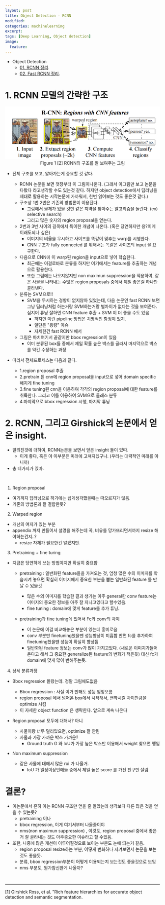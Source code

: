 ```yaml
---
layout: post
title: Object Detection - RCNN
modified:
categories: machinelearning
excerpt:
tags: [Deep Learning, Object detection]
image:
  feature:
---
```


- Object Detection
  - [01. RCNN 정리](https://ksh12191.github.io/machinelearning/Object_Detection-(RCNN)/).
  - [02. Fast RCNN 정리](https://ksh12191.github.io/machinelearning/Object_Detection-(fastRCNN)/).

# 1. RCNN 모델의 간략한 구조
  <center>
     <img src="/images/RCNN/01_rcnn_structrue.png">
  </center>

  <center>
      Figure 1 [2] RCNN의 구조를 잘 보여주는 그림
  </center>

- 전체 구조를 보고, 알아가는게 중요할 것 같다.
  - RCNN 논문을 보면 첫장부터 이 그림이나온다. (그래서 이그림만 보고 논문을 다봤다 라고생각할 수도 있는것 같다. 하지만 object detection에서 딥러닝을 제대로 활용하는 시작논문에 가까워서, 한번 읽어보는 것도 좋은것 같다.)
  - 구조상 1번 2번은 기존의 방법론이 이용된다.
    - 그림에서 물체가 있을 것만 같은 지역을 찾아주는 알고리즘을 돌린다. (ex) selective search)
    - 그리고 많은 숫자의 region proposal을 얻는다.
  - 2번과 3번 사이의 길목에서 특이한 개념이 나온다. (혹은 당연하지만 응?이게 이래도되나 싶은)
    - 이미지의 비율을 무시하고 사이즈를 똑같이 맞추는 warp를 시행한다.
    - CNN 구조가 fully connected 를 위해서는 똑같은 사이즈의 input 을 요구한다.
  - 다음으로 CNN에 이 warp된 region을 input으로 넣어 학습한다.
    - 최근에는 이걸로바로 분류를 하지만 여기에서는 feature를 추출하는 개념으로 활용한다.
    - 또한 그림에는 나오지않지만 non maximun suppression을 적용하여, 같은 사물을 나타내는 수많은 region proposals 중에서 제일 좋은걸 하나만 골라낸다.
  - 분류는 SVM으로!!
    - SVM을 무시하는 경향이 없지않아 있었는데, 다음 논문인 fast RCNN 보면 그냥 딥러닝처럼 하는거랑 SVM하는거랑 별차이가 없다는 것을 보여준다. 심지어 튜닝 잘하면 CNN feature 추출 + SVM 이 더 좋을 수도 있음
      - 하지만 이런 pipeline 방법은 치명적인 함정이 있지.
      - 일단은 "용량" 이슈
      - 자세한건 fast RCNN 에서
  - 그림은 마치여기서 끝같지만 bbox regression이 있음
    - 이미 분류된 box들 중에서 제일 확률 높은 박스를 골라서 마지막으로 박스를 약간 수정하는 과정

- 따라서 전체프로세스는 다음과 같다.
  - 1.region proposal 추출
  - 2.pretrain 된 cnn에 region proposal을 input으로 넣어 domain specific 해지게 fine tuning
  - 3.fine tuning된 cnn을 이용하여 각각의 region proposal에 대한 feature를 취득한다. 그리고 이를 이용하여 SVM으로 클래스 분류
  - 4.마지막으로 bbox regression 시행, 마지막 튜닝


# 2. RCNN, 그리고 Girshick의 논문에서 얻은 insight.

- 알려진것에 더하여, RCNN논문을 보면서 얻은 insight 들이 있따.
  - 이게 좋다, 혹은 아 이부분은 미래에 고쳐지겠구나. (우리는 대략적인 미래를 아니까)
- 총 네가지가 있따.

<br>

1. Region proposal
- 여기까지 딥러닝으로 하기에는 쉽게생각했을때는 떠오르지가 않음.
- 기존의 방법론과 잘 결합한듯?

2. Warped region
- 개선의 여지가 있는 부분
- appendix 까지 만들어서 설명을 해주는데 꼭, 비유를 망가뜨리면서까지 resize 해야하는건지..?
  - resize 자체가 필요한건 알겠지만.

3. Pretraining + fine turing
- 지금은 당연하게 쓰는 방법이지만 확실히 중요함
  - pretraining : 일반화된 feature들을 가져오는 것, 엄청 많은 수의 이미지를 학습시켜 놓으면 확실히 이미지에서 중요한 부분을 뽑는 일반화된 feature 를 만날 수 있을것
    - 많은 수의 이미지를 학습한 결과 생기는 아주 general한 conv feature는 이미지의 중요한 정보를 아주 잘 지니고있다고 할수있음.
    - fine tuning : domain에 맞게 feature를 추가 튜닝.

  - pretraining과 fine tuning에 있어서 Fc와 conv의 차이
    - 이 논문에 이걸 비교해놓은 부분이 있는데 흥미로움
    - conv 부분만 finetuning했을땐 성능향상이 미흡함 반면 fc를 추가하여 finetuning했을땐 성능이 확실히 향상됨
    - 일반화된 feature 정보는 conv가 많이 가지고있다. (새로운 이미지가들어온다고 해서 그 중요한 generalize된 faeture의 변화가 적은듯) 대신 fc가 domain에 맞게 많이 변해주는듯.

4. 상세 분류과정
- Bbox regression 몰랐는데. 정말
그림에도없음
  - Bbox regression : 사실 이거 만해도 성능 엄청오름
  - region proposal 에서 넘어온 box에서 시작해서, 변화시킬 차이만큼을 optimize 시킴
  - 이 자세한 object function 은 생략한다. 앞으로 계속 나온다
- Region proposal 모두에 대해서? 아니
  - 사물이랑 너무 멀리있으면, optimize 잘 안됨
  - 사물과 가장 가까운 박스
가까운?
    - Ground truth G 와 IoU가 가장 높은 박스만 이용해서 weight 찾으면 땡임

- Non maximum suppression
  - 같은 사물에 대해서 많은 roi 가 나올거.
    - IoU 가 일정이상인애들 중에서 제일 높은 score 를 가진 친구만 살림

# 결론?

- 이논문에서 흔히 아는 RCNN 구조만 얻을 줄 알았는데 생각보다 다른 많은 것을 얻을 수 있는듯?
  - pretraining 이나
  - bbox regression, 이게 여기서부터 나올줄이야
  - nms(non maximun suppression) , 이것도, region proposal 중에서 좋은거 잘 골라내는 것도 아주중요한 이슈라고 할 수있음.
- 또한, 나중에 많은 개선이 이루어질것으로 보이는 부분도 눈에 띄는거 같음.
  - region proposal resize하는 부분, 어떻게 변화하나 지켜보면서 논문을 보는것도 좋을듯.
  - 분류, bbox regression부분이 어떻게 이용되는지 보는것도 좋을것으로 보임
  - nms 부분도, 뭔가참신한게 나올까?

<br>

---
  [1] Girshick Ross, et al. "Rich feature hierarchies for accurate object detection and semantic segmentation.
